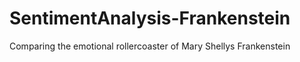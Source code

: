# SentimentAnalysis-Frankenstein
Comparing the emotional rollercoaster of Mary Shellys Frankenstein
